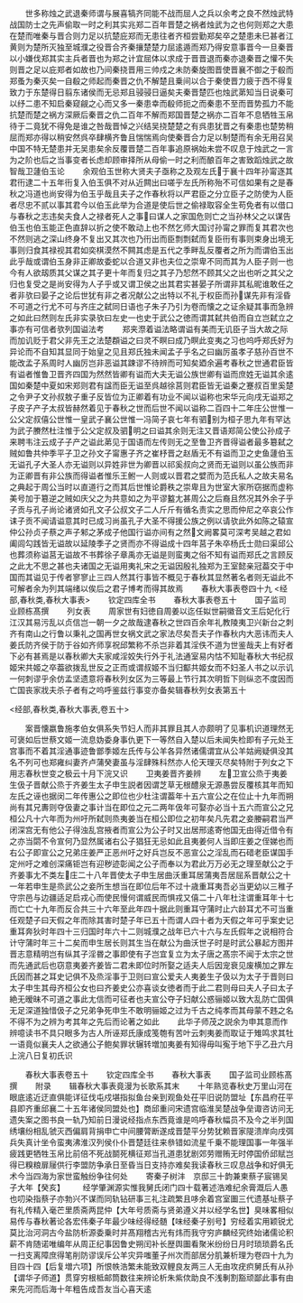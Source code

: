 <!-- { "loadSidebar": true } -->
　　世多称烛之武退秦师谓与展喜犒齐同能不战而屈人之兵以余考之良不然烛武特战国防士之先声偷取一时之利其实兆郑二百年晋楚之祸者烛武为之也何则郑之大患在楚而唯秦与晋合则力足以抗楚庇郑而无患往者齐桓尝勤郑矣卒之楚患未巳甚者江黄则为楚所灭独至城濮之役晋合齐秦攘楚楚力屈逺遁而郑乃得安意事晋今一旦秦晋以小嫌伐郑其实主兵者晋也为郑之计宜屈体以求成于晋晋退而秦亦退秦晋之懽不失则晋之足以庇郑者如故也乃间秦挠晋用三帅戍之未防秦旋图晋使晋襄不御之于殽而郑蚤为秦灭矣一自殽之师起而秦晋之仇不解楚且乗间以合于秦使晋力疲于西不得复致力于东楚得日翦东诸侯而无忌郑且骎骎日逼矣夫秦晋楚匹也烛武苐知当日说秦可以纾二患不知启秦窥觎之心而又多一秦患幸而殽师扼之而秦患不至而晋势孤力不能抗楚而楚之祸方深厥后秦晋之仇二百年不解而郑国晋楚之祸亦二百年不息牺牲玉帛待于二竟犹不得免是谁之咎哉晋悼之兴结吴挠楚楚之有呉患犹晋之有秦患也楚势稍屈而郑亦得以稍安然呉卒肆横齐鲁且惴惴焉向使秦晋合力足以制楚而有余无用召吴中国不特无楚患并无吴患矣余反覆晋楚二百年事追原祸始未尝不叹息于烛武之一言为之阶也后之当事变者长虑却顾审择所从母偷一时之利而酿百年之害致蹈烛武之故智哉卫蘧伯玉论
　　余观伯玉世称大贤夫子亟称之及观左氏于襄十四年孙甯逐其君衎逮二十五年衎复入伯玉俱不对从近闗出曰嗟乎左氏所称殆不可信如果有之是春秋之冯道也尚安得为伯玉乎哉且夫子之作春秋将以严君臣之分立臣子之防使为人臣者尽忠不贰以事其君今以伯玉此举为合道是使后世之偷禄取容全生苟免者有以借口与春秋之志违矣夫食人之禄者死人之事曰谋人之家国危则亡之当孙林父之以谋告伯玉也伯玉能正色直辞以折之使不敢动上也不然乞师大国讨孙甯之罪而复其君次也不然则逃之深山终身不复出又其次也乃衎出而臣剽剽弑而复臣衎有事则束身出境无事则归食其禄视其君如奕棋漠然不闗其虑是五代之季畔乱反覆者之所为而谓伯玉出此乎哉或谓伯玉身非正卿故委蛇以合道又非也夫位之崇卑不同而其为人臣子则一也今有人欲刼质其父谋之其子更十年而复归之其子乃恝然不顾其父之出也听之其父之归也复受之是尚安得为人子乎或又谓卫侯之出其君实甚晏子所谓非其私昵谁敢任之者非欤曰晏子之论后世犹有非之者况献公之出特以不礼于权臣而孙谋先非有淫昏不可道之行尤不可与齐庄之弑同日语也子朱子乃引为卷而懐之之证余疑其事而急辨之如此曰然则左氏非实录欤曰左史一也史于武公之徳而谓其弑共伯而自立岂弑立之事亦有可信者欤列国谥法考
　　郑夹漈着谥法略谓谥有美而无讥臣子当大故之际而加讥贬于君父非先王之法楚頵谥之曰灵不瞑曰成乃瞑此变夷之习也呜呼郑氏好为异论而不自知其显同于始皇之见且郑氏独未闻孟子乎名之曰幽厉虽孝子慈孙百世不能改孟子系周时人幽厉岂非恶谥其踈谬不待辨而可知矣廼余遍考春秋之世通君臣皆有谥者惟鲁卫晋齐四国为然然皆卿有谥而大夫无谥公族世卿有谥而庶姓无谥其余逺国如秦楚中夏如宋郑则君有諡而臣无谥至呉越徐莒则君臣皆无谥秦之蹇叔百里奚楚之令尹子文孙叔敖子重子反皆位为正卿着有功业不闻以谥称也宋华元向戌无谥郑之子皮子产子太叔皆赫然着见于春秋之世而后世不闻以谥称二百四十二年庄公世惟一公父定叔僖公世惟一皇武子襄公世惟一冯简子哀七年有驷别为桓子思九年有罕达为武子賸然杜注惟于公父定叔及驷明之曰谥其余则无注又晋语郑简公使公孙成子来聘韦注云成子子产之谥此苐见于国语而左传则无之至鲁卫齐晋得谥者最多簒弑之贼如鲁共仲季平子卫之孙文子甯惠子齐之崔杼晋之赵盾无不有谥而卫之史鱼蘧伯玉无谥孔子大圣人亦无谥则以异姓非世为卿晋以祁奚叔向之贤而无谥则以虽公族而非为正卿晋有非公族而得谥者惟乐王鲋一人则或以晋君之嬖而为范氏私人之故夫易名之典起于周公当时以直道行之而其后世惟论爵秩之崇卑且为世室大家所窃据而虚称美号加于簒逆之贼如庆父之为共意如之为平谬盭尢甚周公之后裔且然况其外余子乎子贡与孔子尚论诸贤如孔文子公叔文子二人斤斤有循名责实之思而仲尼之卒哀公作诔子贡不闻请谥意其时已成习尚虽孔子大圣不得援公族之例以请欤此外如陈之辕宣仲公孙贞子蔡之声子邾之茅成子他国行谥亦间有之然文阙畧莫可深考吴越之君如阖闾勾践皆无谥故以延陵季子之贤而亦不得谥成十四年莒子朱卒杨氏士勋曰渠邱公也葬须称谥莒无谥故不书葬徐子章禹亦无谥是则蛮夷之俗不知有谥而郑氏之言顾反之此尢不思之甚也夫诸国之无谥用夷礼宋之无谥因殷礼独郑为王室懿亲冠葢交于中国而其谥见于传者寥寥止三四人然其行事皆不概见于春秋其显然著名者则无谥此不可解者余为列其端绪以俟后之君子博考而得其故焉
　　春秋大事表卷四十九
<经部,春秋类,春秋大事表>
　　钦定四库全书
　　春秋大事表卷五十
　　国子监司业顾栋髙撰
　　列女表
　　周家世有妇徳自周姜以迄任姒世嗣徽音文王后妃化行江汉其易污乱以贞信岂一朝一夕之故哉逮春秋之世四百余年礼教陵夷卫兴新台之刺齐有南山之行鲁以秉礼之国再世女祸文武之家法尽矣吾夫子作春秋内大恶讳而夫人姜氏防齐侯于防于谷如齐师享祝邱繁称不杀岂非着其淫佚不道为世鉴哉夫上有好者下必有甚焉是以春秋卿大夫家咸淫姣失行外于礼法通室易内怙不知耻春秋大书纪叔姬宋共姬之卒葢欲拨乱世反之正而或谓叔姬不当归酅共姬女而不妇圣人书之以示讥一何刺谬乎余仿孟坚遗意将春秋列女区为三等最上节行其次明哲下则纵恣不度因而亡国丧家戕夫杀子者有之呜呼鉴兹行事变亦备矣辑春秋列女表第五十

<经部,春秋类,春秋大事表,卷五十>

　　案晋懐嬴鲁施孝伯女俱系失节妇人而非其罪且其人亦颇明了见事机识道理然无可褒如后世蔡文姬一流息妫委身事仇更下一等然自入楚以后未闻失检即有子元处王宫事而不着其淫通事迹鲁鄫季姬左氏传与公羊各异然诸儒谓宜从公羊姑阙疑俱没其名不列可也郑雍纠妻齐卢蒲癸妻虽与淫肆殊科然亦人伦天理灭尽矣特附于列女之下用志春秋世变之极云十月下浣又识
　　卫夷姜晋齐姜辨
　　左卫宣公烝于夷姜生伋子晋献公烝于齐姜生太子申生説者因谓芝草无根醴泉无源愚尝反覆核其年而知左氏之诬也据闵二年传惠公之即位也少杜注谓葢年十五六宣公之在位止十九年而朔尚有其兄夀则夺伋妻之事计当在即位之元二两年伋年可娶亦必当十五六而宣公之兄桓公凡十六年而为州吁所弑则烝夷姜当在桓公即位之初年矣凡先君之妾媵嗣君当严闭深宫无有他公子得浊乱宫掖者而宣公为公子时又出居邢逺寄他国无由得近借令有之亦当閟不令宣何乃显然属诸右公子猖狂无忌如此且夷姜何人当即庄姜之侄娣也而右公子即宣公之兄弟庄姜严正恶州吁之好兵岂反不恶宣公之淫乱而石碏老臣谋国手定州吁之难创深痛钜岂有迎秽迹彰闻之公子而奉以为君此万万必无之理至献公之于齐姜事尢不类左庄二十八年晋使太子申生居曲沃重耳居蒲夷吾居屈系晋献公之十一年若申生是烝武公之妾所生想当在即位后年不过十歳重耳夷吾必当更幼以三稚子守宗邑与边疆适足启戎心而使民慢何谓威民而惧戎又僖二十八年杜注谓重耳年十七而亡亡十九年而反合共三十六年至此年四十据此则重耳守蒲时止六龄耳尤不可当重任观楚子曰天假之年而除其害时楚子年已五十而谓人四十者为天假之年可乎案史记重耳奔狄时年四十三归国时年六十二则城濮之战年已六十六与左氏假年之说相符合计守蒲时年三十二矣而申生居长则其生当在献公为曲沃世子时是时武公暴起方图并晋志意精明岂有纵其子淫昬之事即使有子岂宜复立为太子唐之髙宗不闻于太宗之世而先通武后也窃意夷姜齐姜皆二君未即位时所娶之适夫人后因宠衰见废横加之罪左氏因而甚之耳史记俱不及烝淫事于卫则曰宣公爱夫人夷姜生子伋以为太子于晋则曰太子申生其母齐桓公女也曰齐姜史公亦喜谈女徳者而于此二君则母曰夫人子曰太子絶无暧昧不可道之事此尢信而可征者也夫宣公夺子妇献公惑骊姬以致大乱防亡国俱无足深道独惜伋子之兄弟争死申生不敢明骊姬之过为千古之纯孝而其母蒙不韪之名不得不为之辨为考其年之先后而论著之如此
　　此华子师茂之説余为申其意而作辨噫读书不具只眼多为古人所诬郑氏康成笺匏有苦叶云刺夷姜而取证于雉鸣求其牡一语竟似襄夫人之欲通公子鲍矣罪状辗转増加夷姜有知得毋叫寃于地下乎乙丑六月上浣八日复初氏识

　　春秋大事表卷五十
　　钦定四库全书
　　春秋大事表
　　国子监司业顾栋髙撰
　　附录
　　辑春秋大事表竟漫为长歌系其末
　　十年熟览春秋史万里山河在眼底逺近迂直俱能详征伐屯戍堪指拟鱼台亲到观鱼处茌平旧说防盟址【东昌府茌平县即齐重邱襄二十五年诸侯同盟处也】商邱重问宋遗宫临淮吴楚战争垒诹咨访问无遗失案之图书良一轨乃知前日漫说经指点东西竟谁是呜呼春秋幅员不及今之半列国绣壤纷相乱虢灭西偏肩背捐申亡中间腰膂断遂成晋楚平分势犹赖晋家隄溃岸向戌弭兵失真计坐令蛮夷沸淮汉列侯仆仆晋楚廷往来叅错如流星千乗不能理国事一年强半疲践更牺牲玉帛比前倍不死战鬬死横征郑当孔道患犹剧郊劳赠贿无时停国侨邱赋岂得已糗粮扉屦供行李盟防争承日至昏当日支持亦难矣我读春秋三叹息战争和好俱无术今当四海为家世蛮触纷争往何处
　　寄秦子树沣　京邸三十韵兼柬蔡子宸锡吴子大年【癸亥】
　　经学肇渊源实惟我舅氏闭门四十载著述浩难纪余膏溉后人愚也叨染指蔡子亦勃兴不谋而同轨钻研事三礼注疏繁且哆余着宫室圗三代遗基址蔡子有礼传精入毫芒里质斋两昆仲【大年号质斋与贤弟遵义并以经学名世】臭味畧相似易传与春秋著论各宏伟秦子年最少味经得经髄【味经秦子别号】穷经着实用颖锐尤莫比治河洞古今盐防析源委乗时并髙翔稽古光有炜而我守穷庐麟经究终始诸儒论积薪不肯随诺唯编年从周正纪事因鲁史朔闰补长歴舆圗看聚米纷纷日月时琐琐爵名氏一扫支离障庶得笔削防谬误斥公羊灾异嗤董子州次而部居分肌兼析理为卷四十九为目四十四【后复増六项】所恨帙浩繁未能致双鲤良友两三人无由攻疣疻舅氏有从孙【谓华子师道】贯穿穷根柢邮筒数往来辨论析朱紫佽助良不浅剸割豁顽鄙此事有由来先河而后海十年粗告成吾友当心喜天逺
